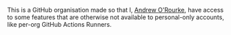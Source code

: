 This is a GitHub organisation made so that I, [Andrew O'Rourke](https://github.com/AndrewMontagne), have access to some features that are otherwise not available to personal-only accounts, like per-org GitHub Actions Runners.
